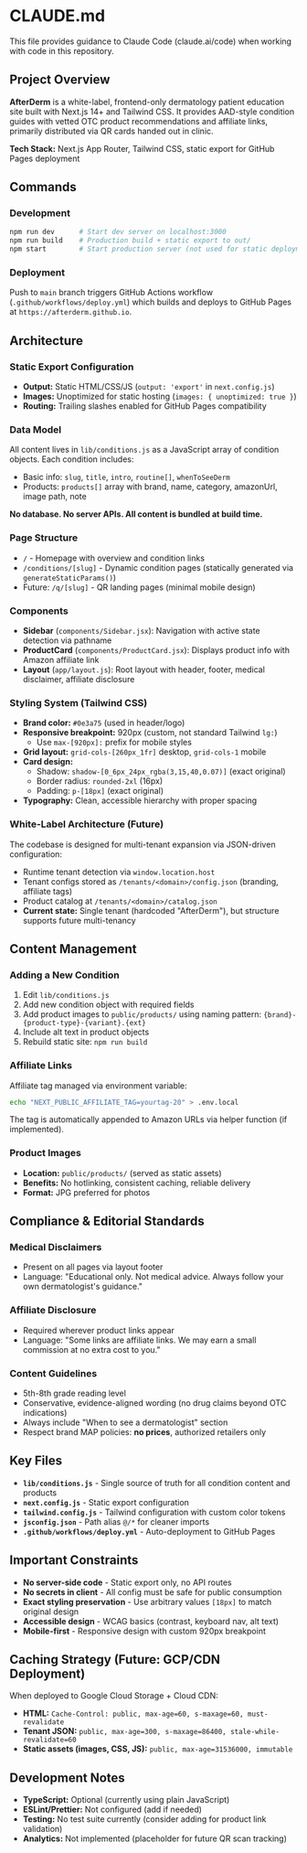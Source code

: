 # CLAUDE.md

This file provides guidance to Claude Code (claude.ai/code) when working with code in this repository.

## Project Overview

**AfterDerm** is a white-label, frontend-only dermatology patient education site built with Next.js 14+ and Tailwind CSS. It provides AAD-style condition guides with vetted OTC product recommendations and affiliate links, primarily distributed via QR cards handed out in clinic.

**Tech Stack:** Next.js App Router, Tailwind CSS, static export for GitHub Pages deployment

## Commands

### Development
```bash
npm run dev      # Start dev server on localhost:3000
npm run build    # Production build + static export to out/
npm start        # Start production server (not used for static deployment)
```

### Deployment
Push to `main` branch triggers GitHub Actions workflow (`.github/workflows/deploy.yml`) which builds and deploys to GitHub Pages at `https://afterderm.github.io`.

## Architecture

### Static Export Configuration
- **Output:** Static HTML/CSS/JS (`output: 'export'` in `next.config.js`)
- **Images:** Unoptimized for static hosting (`images: { unoptimized: true }`)
- **Routing:** Trailing slashes enabled for GitHub Pages compatibility

### Data Model
All content lives in `lib/conditions.js` as a JavaScript array of condition objects. Each condition includes:
- Basic info: `slug`, `title`, `intro`, `routine[]`, `whenToSeeDerm`
- Products: `products[]` array with brand, name, category, amazonUrl, image path, note

**No database. No server APIs. All content is bundled at build time.**

### Page Structure
- `/` - Homepage with overview and condition links
- `/conditions/[slug]` - Dynamic condition pages (statically generated via `generateStaticParams()`)
- Future: `/q/[slug]` - QR landing pages (minimal mobile design)

### Components
- **Sidebar** (`components/Sidebar.jsx`): Navigation with active state detection via pathname
- **ProductCard** (`components/ProductCard.jsx`): Displays product info with Amazon affiliate link
- **Layout** (`app/layout.js`): Root layout with header, footer, medical disclaimer, affiliate disclosure

### Styling System (Tailwind CSS)
- **Brand color:** `#0e3a75` (used in header/logo)
- **Responsive breakpoint:** 920px (custom, not standard Tailwind `lg:`)
  - Use `max-[920px]:` prefix for mobile styles
- **Grid layout:** `grid-cols-[260px_1fr]` desktop, `grid-cols-1` mobile
- **Card design:**
  - Shadow: `shadow-[0_6px_24px_rgba(3,15,40,0.07)]` (exact original)
  - Border radius: `rounded-2xl` (16px)
  - Padding: `p-[18px]` (exact original)
- **Typography:** Clean, accessible hierarchy with proper spacing

### White-Label Architecture (Future)
The codebase is designed for multi-tenant expansion via JSON-driven configuration:
- Runtime tenant detection via `window.location.host`
- Tenant configs stored as `/tenants/<domain>/config.json` (branding, affiliate tags)
- Product catalog at `/tenants/<domain>/catalog.json`
- **Current state:** Single tenant (hardcoded "AfterDerm"), but structure supports future multi-tenancy

## Content Management

### Adding a New Condition
1. Edit `lib/conditions.js`
2. Add new condition object with required fields
3. Add product images to `public/products/` using naming pattern: `{brand}-{product-type}-{variant}.{ext}`
4. Include alt text in product objects
5. Rebuild static site: `npm run build`

### Affiliate Links
Affiliate tag managed via environment variable:
```bash
echo "NEXT_PUBLIC_AFFILIATE_TAG=yourtag-20" > .env.local
```
The tag is automatically appended to Amazon URLs via helper function (if implemented).

### Product Images
- **Location:** `public/products/` (served as static assets)
- **Benefits:** No hotlinking, consistent caching, reliable delivery
- **Format:** JPG preferred for photos

## Compliance & Editorial Standards

### Medical Disclaimers
- Present on all pages via layout footer
- Language: "Educational only. Not medical advice. Always follow your own dermatologist's guidance."

### Affiliate Disclosure
- Required wherever product links appear
- Language: "Some links are affiliate links. We may earn a small commission at no extra cost to you."

### Content Guidelines
- 5th-8th grade reading level
- Conservative, evidence-aligned wording (no drug claims beyond OTC indications)
- Always include "When to see a dermatologist" section
- Respect brand MAP policies: **no prices**, authorized retailers only

## Key Files

- **`lib/conditions.js`** - Single source of truth for all condition content and products
- **`next.config.js`** - Static export configuration
- **`tailwind.config.js`** - Tailwind configuration with custom color tokens
- **`jsconfig.json`** - Path alias `@/*` for cleaner imports
- **`.github/workflows/deploy.yml`** - Auto-deployment to GitHub Pages

## Important Constraints

- **No server-side code** - Static export only, no API routes
- **No secrets in client** - All config must be safe for public consumption
- **Exact styling preservation** - Use arbitrary values `[18px]` to match original design
- **Accessible design** - WCAG basics (contrast, keyboard nav, alt text)
- **Mobile-first** - Responsive design with custom 920px breakpoint

## Caching Strategy (Future: GCP/CDN Deployment)

When deployed to Google Cloud Storage + Cloud CDN:
- **HTML:** `Cache-Control: public, max-age=60, s-maxage=60, must-revalidate`
- **Tenant JSON:** `public, max-age=300, s-maxage=86400, stale-while-revalidate=60`
- **Static assets (images, CSS, JS):** `public, max-age=31536000, immutable`

## Development Notes

- **TypeScript:** Optional (currently using plain JavaScript)
- **ESLint/Prettier:** Not configured (add if needed)
- **Testing:** No test suite currently (consider adding for product link validation)
- **Analytics:** Not implemented (placeholder for future QR scan tracking)
